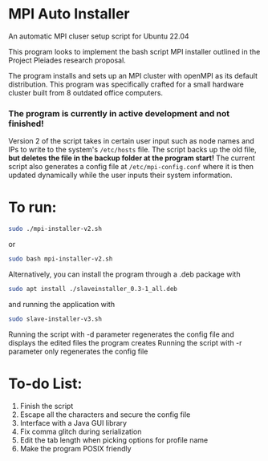 # MPI Auto Installer
An automatic MPI cluser setup script for Ubuntu 22.04

This program looks to implement the bash script MPI installer outlined in the Project Pleiades research proposal.

The program installs and sets up an MPI cluster with openMPI as its default distribution. This program was specifically
crafted for a small hardware cluster built from 8 outdated office computers. 

### The program is currently in active development and not finished!

Version 2 of the script takes in certain user input such as node names and IPs to write to the system's ```/etc/hosts``` 
file. The script backs up the old file, **but deletes the file in the backup folder at the program start!**  The current 
script also generates a config file at ```/etc/mpi-config.conf``` where it is then updated dynamically while the user
inputs their system information. 

# To run:

```bash
sudo ./mpi-installer-v2.sh
```

or 

```bash
sudo bash mpi-installer-v2.sh
```

Alternatively, you can install the program through a .deb package
with 

```bash
sudo apt install ./slaveinstaller_0.3-1_all.deb
```
and running the application with

```bash
sudo slave-installer-v3.sh 
```



Running the script with -d parameter regenerates the config file and displays the edited files the program creates
Running the script with -r parameter only regenerates the config file



# To-do List:

1. Finish the script
2. Escape all the characters and secure the config file
3. Interface with a Java GUI library
4. Fix comma glitch during serialization
5. Edit the tab length when picking options for profile name
6. Make the program POSIX friendly

